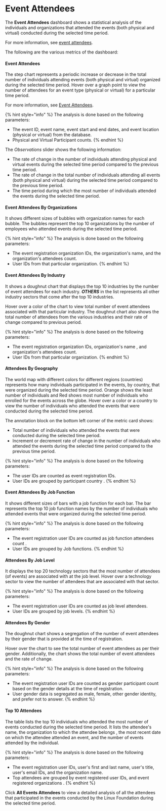 # Event Attendees

The **Event Attendees** dashboard shows a statistical analysis of the individuals and organizations that attended the events (both physical and virtual) conducted during the selected time period.

For more information, see [event attendees](broken-reference).&#x20;

The following are the various metrics of the dashboard:

#### Event Attendees

The step chart represents a periodic increase or decrease in the total number of individuals attending events (both physical and virtual) organized during the selected time period. Hover over a graph point to view the number of attendees for an event type (physical or virtual) for a particular time period.

For more information, see [Event Attendees](../project-trends/event-attendees.md).

{% hint style="info" %}
The analysis is done based on the following parameters:

* The event ID, event name, event start and end dates, and event location (physical or virtual) from the database.
* Physical and Virtual Participant counts.
{% endhint %}

The _Observations_ slider shows the following information:

* The rate of change in the number of individuals attending physical and virtual events during the selected time period compared to the previous time period.
* The rate of change in the total number of individuals attending all events (both physical and virtual) during the selected time period compared to the previous time period.
* The time period during which the most number of individuals attended the events during the selected time period.

#### Event Attendees By Organizations

It shows different sizes of bubbles with organization names for each bubble. The bubbles represent the top 10 organizations by the number of employees who attended events during the selected time period.

{% hint style="info" %}
The analysis is done based on the following parameters:

* The event registration organization IDs, the organization's name, and  the organization's attendees count.
* User IDs from that particular organization.
{% endhint %}

#### Event Attendees By Industry

It shows a doughnut chart that displays the top 10 industries by the number of event attendees for each industry. _**OTHERS**_ in the list represents all other industry sectors that come after the top 10 industries.&#x20;

Hover over a color of the chart to view total number of event attendees associated with that particular industry. The doughnut chart also shows the total number of attendees from the various industries and their rate of change compared to previous period.

{% hint style="info" %}
The analysis is done based on the following parameters:

* The event registration organization IDs, organization's name , and organization's attendees count.
* User IDs from that particular organization.
{% endhint %}

#### Attendees By Geography

The world map with different colors for different regions (countries) represents how many individuals participated in the events, by country, that were organized during the selected time period. Orange shows the least number of individuals and Red shows most number of individuals who enrolled for the events across the globe. Hover over a color or a country to view the number of individuals who attended the events that were conducted during the selected time period.

The annotation block on the bottom left corner of the metric card shows:

* Total number of individuals who attended the events that were conducted during the selected time period.
* Increment or decrement rate of change in the number of individuals who attended the events during the selected time period compared to the previous time period.

{% hint style="info" %}
The analysis is done based on the following parameters:

* The user IDs are counted as event registration IDs.
* User IDs are grouped by participant country .
{% endhint %}

#### Event Attendees By Job Function

It shows different sizes of bars with a job function for each bar. The bar represents the top 10 job function names by the number of individuals who attended events that were organized during the selected time period.

{% hint style="info" %}
The analysis is done based on the following parameters:

* The event registration user IDs are counted as job function attendees count .
* User IDs are grouped by Job functions.
{% endhint %}

#### Attendees By Job Level

It displays the top 20 technology sectors that the most number of attendees (of events) are associated with at the job level. Hover over a technology sector to view the number of attendees that are associated with that sector.

{% hint style="info" %}
The analysis is done based on the following parameters:

* The event registration user IDs are counted as job level attendees.
* User IDs are grouped by job levels.
{% endhint %}

#### Attendees By Gender

The doughnut chart shows a segregation of the number of event attendees by their gender that is provided at the time of registration.

Hover over the chart to see the total number of event attendees as per their gender. Additionally, the chart shows the total number of event attendees and the rate  of change.

{% hint style="info" %}
The analysis is done based on the following parameters:

* The event registration user IDs are counted as gender participant count based on the gender details at the time of registration.&#x20;
* User gender data is segregated as male, female, other gender identity, and prefer not to answer.
{% endhint %}

#### Top 10 Attendees

The table lists the top 10 individuals who attended the most number of events conducted during the selected time period. It lists the attendee's name, the organization to which the attendee belongs , the most recent date on which the attendee attended an event, and the number of events attended by the individual.

{% hint style="info" %}
The analysis is done based on the following parameters:

* The event registration user IDs, user's first and last name, user's title, user's email IDs, and the organization name.
* Top attendees are grouped by event registered user IDs, and event registered organizations  .
{% endhint %}



Click **All Events Attendees** to view a detailed analysis of all the attendees that participated in the events conducted by the Linux Foundation during the selected time period.
